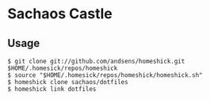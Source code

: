 Sachaos Castle
===

Usage
---

```
$ git clone git://github.com/andsens/homeshick.git $HOME/.homesick/repos/homeshick
$ source "$HOME/.homesick/repos/homeshick/homeshick.sh"
$ homeshick clone sachaos/dotfiles
$ homeshick link dotfiles
```
